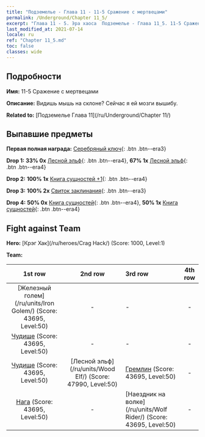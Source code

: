 ```yaml
---
title: "Подземелье - Глава 11 - 11-5 Сражение с мертвецами"
permalink: /Underground/Chapter 11_5/
excerpt: "Глава 11 - 5. Эра хаоса  Подземелье - Глава 11_5. 11-5 Сражение с мертвецами"
last_modified_at: 2021-07-14
locale: ru
ref: "Chapter 11_5.md"
toc: false
classes: wide
---
```


## Подробности

 **Имя:** 11-5 Сражение с мертвецами

 **Описание:** Видишь мышь на склоне? Сейчас я ей мозги вышибу.

 **Related to:** [Подземелье Глава 11](/ru/Underground/Chapter 11/)

## Выпавшие предметы

 **Первая полная награда:** [Серебряный ключ](/ItemsRU/con_693/){: .btn .btn--era3}

 **Drop 1:** **33% 0x** [Лесной эльф](/ItemsRU/unt_201/){: .btn .btn--era4}, **67% 1x** [Лесной эльф](/ItemsRU/unt_201/){: .btn .btn--era4}

 **Drop 2:** **100% 1x** [Книга сущностей +1](/ItemsRU/mat_46/){: .btn .btn--era4}

 **Drop 3:** **100% 2x** [Свиток заклинания](/ItemsRU/con_694/){: .btn .btn--era3}

 **Drop 4:** **50% 0x** [Книга сущностей](/ItemsRU/mat_39/){: .btn .btn--era4}, **50% 1x** [Книга сущностей](/ItemsRU/mat_39/){: .btn .btn--era4}


## Fight against Team
 **Hero:** [Крэг Хак](/ru/heroes/Crag Hack/) (Score: 1000, Level:1)

 **Team:**


  | 1st row | 2nd row | 3rd row | 4th row |
  |:----:|:----:|:----|:----:|
  | [Железный голем](/ru/units/Iron Golem/) (Score: 43695, Level:50)  | - | - | - |
  | [Чудище](/ru/units/Behemoth/) (Score: 43695, Level:50)  | - | - | - |
  | [Чудище](/ru/units/Behemoth/) (Score: 43695, Level:50)  | [Лесной эльф](/ru/units/Wood Elf/) (Score: 47990, Level:50)  | [Гремлин](/ru/units/Gremlin/) (Score: 43695, Level:50)  | - |
  | [Нага](/ru/units/Naga/) (Score: 43695, Level:50)  | - | [Наездник на волке](/ru/units/Wolf Rider/) (Score: 43695, Level:50)  | - |


